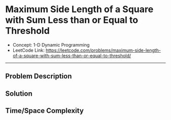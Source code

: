# Maximum Side Length of a Square with Sum Less than or Equal to Threshold

- Concept: 1-D Dynamic Programming
- LeetCode Link: https://leetcode.com/problems/maximum-side-length-of-a-square-with-sum-less-than-or-equal-to-threshold/

---

## Problem Description

## Solution

## Time/Space Complexity

